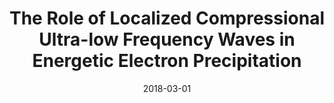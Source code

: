 ---
title: "The Role of Localized Compressional Ultra-low Frequency Waves in Energetic Electron Precipitation"
collection: publications
permalink: /publication/2018-03-01-Rae
excerpt: ' '
date: 2018-03-01
venue: 'Journal of Geophysical Research: Space Physics'
paperurl: 'https://doi.org/10.1002/2017JA024674'
citation: 'Jonathan Rae, I., Murphy, K. R., Watt, C. E. J., Halford, A. J., Mann, I. R., Ozeke, L. G., et al. (2018). The Role of Localized Compressional Ultra-low Frequency Waves in Energetic Electron Precipitation. Journal of Geophysical Research: Space Physics, 123(3), 1900-1914.'
---